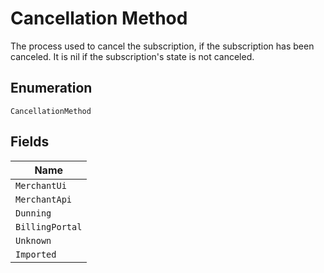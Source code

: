 
# Cancellation Method

The process used to cancel the subscription, if the subscription has been canceled. It is nil if the subscription's state is not canceled.

## Enumeration

`CancellationMethod`

## Fields

| Name |
|  --- |
| `MerchantUi` |
| `MerchantApi` |
| `Dunning` |
| `BillingPortal` |
| `Unknown` |
| `Imported` |

